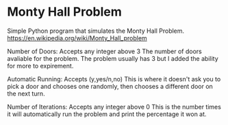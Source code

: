 # Monty Hall Problem
 Simple Python program that simulates the Monty Hall Problem.
 https://en.wikipedia.org/wiki/Monty_Hall_problem
 
 Number of Doors: Accepts any integer above 3
 The number of doors avaliable for the problem. The problem usually has 3 but I added the ability for more to expirement.
 
 Automatic Running: Accepts (y,yes/n,no)
 This is where it doesn't ask you to pick a door and chooses one randomly, then chooses a different door on the next turn.
 
 Number of Iterations: Accepts any integer above 0
 This is the number times it will automatically run the problem and print the percentage it won at.
